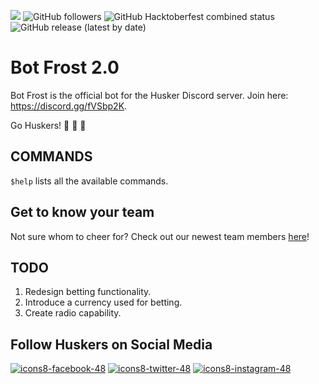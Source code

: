 <img src="https://img.shields.io/discord/440632686185414677?style=plastic"></img> <img alt="GitHub followers" src="https://img.shields.io/github/followers/refekt?style=plastic"> <img alt="GitHub Hacktoberfest combined status" src="https://img.shields.io/github/hacktoberfest/2020/refekt/Bot-Frost?style=plastic"> <img alt="GitHub release (latest by date)" src="https://img.shields.io/github/v/release/refekt/Bot-Frost?style=plastic">

# Bot Frost 2.0

Bot Frost is the official bot for the Husker Discord server. Join here: https://discord.gg/fVSbp2K. 

Go Huskers! 🏈 🏈 🏈

## COMMANDS
`$help` lists all the available commands.

## Get to know your team
Not sure whom to cheer for? Check out our newest team members [here](/recruits.csv)!

## TODO
1. Redesign betting functionality.
2. Introduce a currency used for betting.
3. Create radio capability.

## Follow Huskers on Social Media
[![icons8-facebook-48](https://user-images.githubusercontent.com/30497847/94885472-3fcfd280-043e-11eb-88ee-627d17680677.png)](https://www.facebook.com/NebraskaFootball/) [![icons8-twitter-48](https://user-images.githubusercontent.com/30497847/94885176-8bce4780-043d-11eb-82fe-cebdd8c0dd47.png)](https://twitter.com/@huskerfbnation) [![icons8-instagram-48](https://user-images.githubusercontent.com/30497847/94885555-802f5080-043e-11eb-867a-0b443248d05b.png)](https://instagram.com/huskerfbnation)
